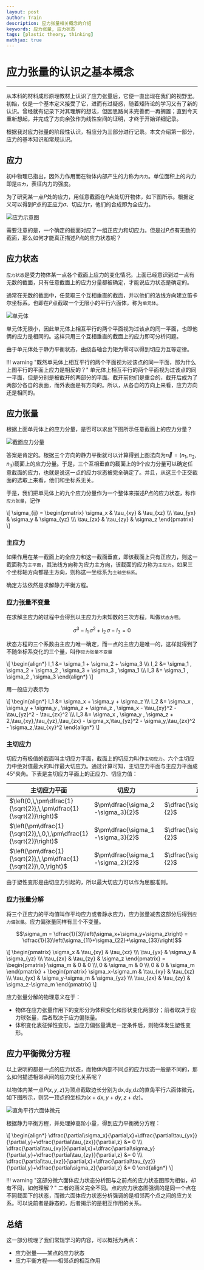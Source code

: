```yaml
---
layout: post
author: Train
description: 应力张量相关概念的介绍
keywords: 应力张量, 应力状态
tags: [plastic theory, thinking]
mathjax: true
---
```



# 应力张量的认识之基本概念

---

从本科的材料成形原理教材上认识了应力张量后，它便一直出现在我们的视野里。初始，仅是一个基本定义接受了它，进而有过疑惑，随着矩阵论的学习又有了新的认识。曾经就有记录下对其理解的想法，但因思路尚未完善而一再搁置；直到今天重新想起，并完成了方向余弦作为线性空间的证明，才终于开始详细记录。

根据我对应力张量的阶段性认识，相应分为三部分进行记录。本文介绍第一部分，应力的基本知识和常规认识。

## 应力

初中物理已指出，因外力作用而在物体内部产生的力称为`内力`。单位面积上的内力即是`应力`，表征内力的强度。

为了研究某一点$P$处的应力，用任意截面在$P$点处切开物体，如下图所示。根据定义可以得到$P$点的正应力$\sigma$、切应力$\tau$，他们的合成即为全应力。

![应力示意图](images/2013-07-30-01.png)


需要注意的是，一个确定的截面对应了一组正应力和切应力。但是过$P$点有无数的截面，那么如何才能真正描述$P$点的应力状态呢？

## 应力状态

`应力状态`是受力物体某一点各个截面上应力的变化情况。上面已经意识到过一点有无数的截面，只有任意截面上的应力分量都被确定，才能说应力状态是确定的。

通常在无数的截面中，任意取三个互相垂直的截面，并以他们的法线方向建立笛卡尔坐标系。也即在$P$点截取一个无限小的平行六面体，称为`单元体`。

![单元体](images/2013-07-30-02.png)


单元体无限小，因此单元体上相互平行的两个平面视为过该点的同一平面，也即他俩的应力是相同的。这样只用三个互相垂直的截面上的应力即可分析问题。

由于单元体处于静力平衡状态，由绕各轴合力矩为零可以得到切应力互等定律。

!!! warning "既然单元体上相互平行的两个平面视为过该点的同一平面，那为什么上图平行的平面上应力是相反的？" 
    单元体上相互平行的两个平面视为过该点的同一平面，但是分别是被截开的两部分的平面。截开前他们是重合的，截开后成为了两部分各自的表面，而外表面是有方向的。所以，从各自的方向上来看，应力方向还是相同的。


## 应力张量

根据上面单元体上的应力分量，是否可以求出下图所示任意截面上的应力分量？

![截面应力分量](images/2013-07-30-03.png)


答案是肯定的。根据三个方向的静力平衡就可以计算得到上图法向为$\vec{n}=(n_1,n_2,n_3)$截面上的应力分量。于是，三个互相垂直的截面上的9个应力分量可以确定任意截面的应力，也就是说这一点的应力状态被完全确定了。并且，从这三个正交截面的选取上来看，他们和坐标系无关。

于是，我们把单元体上的九个应力分量作为一个整体来描述$P$点的应力状态，称作`应力张量`，记作

\\[
\sigma_{ij} = 
\begin{pmatrix}
\sigma_x & \tau_{xy} & \tau_{xz} \\\\\\
\tau_{yx} & \sigma_y & \sigma_{yz} \\\\\\
\tau_{zx} & \tau_{zy} & \sigma_z
\end{pmatrix}
\\]

### 主应力

如果作用在某一截面上的全应力和这一截面垂直，即该截面上只有正应力，则这一截面称为`主平面`，其法线方向称为应力主方向，该截面的应力称为`主应力`。如果三个坐标轴方向都是主方向，则称这一坐标系为`主轴坐标系`。

确定方法依然是求解静力平衡方程。

### 应力张量不变量

在求解主应力的过程中会得到以主应力为未知数的三次方程，叫做`状态方程`。

$$\sigma^3-I_1\,\sigma^2+I_2\,\sigma-I_3=0$$

状态方程的三个系数由主应力唯一确定，而一点的主应力是唯一的，这样就得到了不随坐标系变化的三个量，叫作`应力张量不变量`

\\[
\begin{align\*}
I_1 &= \sigma_1 + \sigma_2 + \sigma_3  \\\\\\
I_2 &= \sigma_1 \, \sigma_2  + \sigma_2 \, \sigma_3 + \sigma_3 \, \sigma_1  \\\\\\
I_3 &= \sigma_1 \, \sigma_2 \, \sigma_3
\end{align\*}
\\]

用一般应力表示为

\\[
\begin{align\*}
I_1 &= \sigma_x + \sigma_y + \sigma_z  \\\\\\
I_2 &= \sigma_x \, \sigma_y  + \sigma_y \, \sigma_z + \sigma_z \, \sigma_x - \tau_{xy}^2 - \tau_{yz}^2 - \tau_{zx}^2  \\\\\\
I_3 &= \sigma_x \, \sigma_y \, \sigma_z + 2\,\tau_{xy}\,\tau_{yz}\,\tau_{zx} - \sigma_x\,\tau_{yz}^2 - \sigma_y\,\tau_{zx}^2 - \sigma_z\,\tau_{xy}^2
\end{align\*}
\\]

### 主切应力

切应力有极值的截面叫主切应力平面，截面上的切应力叫作`主切应力`。六个主切应力中绝对值最大的叫作最大切应力。通过计算可知，主切应力平面与主应力平面成45°夹角。下表是主切应力平面上的正应力、切应力值：

主切应力平面|切应力|正应力
---|---|---
$\left(0,\,\pm\dfrac{1}{\sqrt{2}},\,\pm\dfrac{1}{\sqrt{2}}\right)$|$\pm\dfrac{\sigma_2-\sigma_3}{2}$|$\dfrac{\sigma_2+\sigma_3}{2}$
$\left(\pm\dfrac{1}{\sqrt{2}},\,0,\,\pm\dfrac{1}{\sqrt{2}}\right)$|$\pm\dfrac{\sigma_1-\sigma_3}{2}$|$\dfrac{\sigma_1+\sigma_3}{2}$
$\left(\pm\dfrac{1}{\sqrt{2}},\,\pm\dfrac{1}{\sqrt{2}}\,0,\right)$|$\pm\dfrac{\sigma_1-\sigma_2}{2}$|$\dfrac{\sigma_1+\sigma_2}{2}$

由于塑性变形是由切应力引起的，所以最大切应力可以作为屈服准则。

### 应力张量分解

将三个正应力的平均值叫作平均应力或者静水应力，应力张量减去这部分后得到`应力偏张量`。应力偏张量同样有三个不变量。

$$\sigma_m = \dfrac{1}{3}\left(\sigma_x+\sigma_y+\sigma_z\right) = \dfrac{1}{3}\left(\sigma_{11}+\sigma_{22}+\sigma_{33}\right)$$

\\[
\begin{pmatrix}
\sigma_x & \tau_{xy} & \tau_{xz} \\\\\\
\tau_{yx} & \sigma_y & \sigma_{yz} \\\\\\
\tau_{zx} & \tau_{zy} & \sigma_z
\end{pmatrix} = 
\begin{pmatrix}
\sigma_m & 0 & 0 \\\\\\
0 & \sigma_m & 0 \\\\\\
0 & 0 & \sigma_m
\end{pmatrix} + 
\begin{pmatrix}
\sigma_x-\sigma_m & \tau_{xy} & \tau_{xz} \\\\\\
\tau_{yx} & \sigma_y-\sigma_m & \sigma_{yz} \\\\\\
\tau_{zx} & \tau_{zy} & \sigma_z-\sigma_m
\end{pmatrix}
\\]

应力张量分解的物理意义在于：  

* 物体在应力张量作用下的变形分为体积变化和形状变化两部分；前者取决于应力球张量，后者取决于应力偏张量。  
* 体积变化表征弹性变形，当应力偏张量满足一定条件后，则物体发生塑性变形。


## 应力平衡微分方程

以上说明的都是一点的应力状态，而物体内部不同点的应力状态一般是不同的，那么如何描述相邻点间的应力变化关系呢？

以物体内某一点$P(x,y,z)$为顶点截取边长分别为dx,dy,dz的直角平行六面体微元，如下图所示，则另一顶点的坐标为$(x+dx,y+dy,z+dz)$。

![直角平行六面体微元](images/2013-07-30-04.png)


根据静力平衡方程，并处理掉高阶小量，得到应力平衡微分方程：

\\[
\begin{align\*}
\dfrac{\partial\sigma_x}{\partial\,x}+\dfrac{\partial\tau_{yx}}{\partial\,y}+\dfrac{\partial\tau_{zx}}{\partial\,z} &= 0 \\\\\\
\dfrac{\partial\tau_{xy}}{\partial\,x}+\dfrac{\partial\sigma_y}{\partial\,y}+\dfrac{\partial\tau_{zy}}{\partial\,z} &= 0 \\\\\\
\dfrac{\partial\tau_{xz}}{\partial\,x}+\dfrac{\partial\tau_{yz}}{\partial\,y}+\dfrac{\partial\sigma_z}{\partial\,z} &= 0
\end{align\*}
\\]

!!! warning "这部分微六面体应力状态分析图与之前点的应力状态图即为相似，却有不同，如何理解？"
    二者的涵义完全不同。点的应力状态图强调的是同一个点在不同截面下的状态，而微六面体应力状态分析强调的是相邻两个点之间的应力关系。可以说前者是静态的，后者揭示的是相互作用的关系。

## 总结

这一部分梳理了我们常规学习的内容，可以概括为两点：

* 应力张量——某点的应力状态
* 应力平衡方程——相邻点的相互作用
